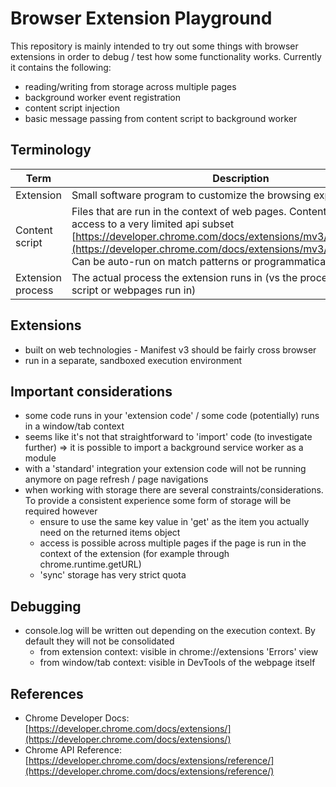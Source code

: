 # Browser Extension Playground

This repository is mainly intended to try out some things with browser extensions in order to debug / test how some functionality works. Currently it contains the following:
- reading/writing from storage across multiple pages
- background worker event registration
- content script injection
- basic message passing from content script to background worker

## Terminology

| Term | Description |
|---|---|
| Extension | Small software program to customize the browsing experience. |
| Content script | Files that are run in the context of web pages. Content scripts only have access to a very limited api subset [https://developer.chrome.com/docs/extensions/mv3/content_scripts/](https://developer.chrome.com/docs/extensions/mv3/content_scripts/). Can be auto-run on match patterns or programmatically injected. |
| Extension process | The actual process the extension runs in (vs the process the content script or webpages run in) |

## Extensions

- built on web technologies - Manifest v3 should be fairly cross browser
- run in a separate, sandboxed execution environment

## Important considerations

- some code runs in your 'extension code' / some code (potentially) runs in a window/tab context
- seems like it's not that straightforward to 'import' code (to investigate further) => it is possible to import a background service worker as a module
- with a 'standard' integration your extension code will not be running anymore on page refresh / page navigations
- when working with storage there are several constraints/considerations. To provide a consistent experience some form of storage will be required however
    - ensure to use the same key value in 'get' as the item you actually need on the returned items object
    - access is possible across multiple pages if the page is run in the context of the extension (for example through chrome.runtime.getURL)
    - 'sync' storage has very strict quota

## Debugging

- console.log will be written out depending on the execution context. By default they will not be consolidated
    - from extension context: visible in chrome://extensions 'Errors' view
    - from window/tab context: visible in DevTools of the webpage itself

## References

- Chrome Developer Docs: [https://developer.chrome.com/docs/extensions/](https://developer.chrome.com/docs/extensions/)
- Chrome API Reference: [https://developer.chrome.com/docs/extensions/reference/](https://developer.chrome.com/docs/extensions/reference/)
